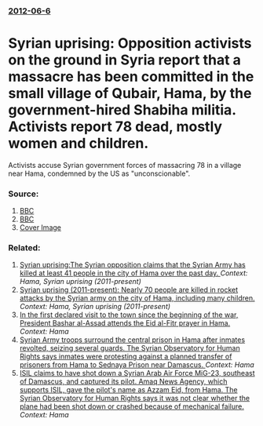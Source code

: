 ### [2012-06-6](/news/2012/06/6/index.md)

# Syrian uprising: Opposition activists on the ground in Syria report that a massacre has been committed in the small village of Qubair, Hama, by the government-hired Shabiha militia. Activists report 78 dead, mostly women and children. 

Activists accuse Syrian government forces of massacring 78 in a village near Hama, condemned by the US as &quot;unconscionable&quot;.


### Source:

1. [BBC](http://www.bbc.co.uk/news/world-middle-east-18345796)
2. [BBC](http://www.bbc.co.uk/news/world-middle-east-18348201)
2. [Cover Image](http://ichef.bbci.co.uk/news/1024/media/images/60747000/jpg/_60747891_entrance_house.jpg)

### Related:

1. [Syrian uprising:The Syrian opposition claims that the Syrian Army has killed at least 41 people in the city of Hama over the past day. ](/news/2012/05/28/syrian-uprising-the-syrian-opposition-claims-that-the-syrian-army-has-killed-at-least-41-people-in-the-city-of-hama-over-the-past-day.md) _Context: Hama, Syrian uprising (2011-present)_
2. [Syrian uprising (2011-present): Nearly 70 people are killed in rocket attacks by the Syrian army on the city of Hama, including many children. ](/news/2012/04/26/syrian-uprising-2011apresent-nearly-70-people-are-killed-in-rocket-attacks-by-the-syrian-army-on-the-city-of-hama-including-many-child.md) _Context: Hama, Syrian uprising (2011-present)_
3. [In the first declared visit to the town since the beginning of the war, President Bashar al-Assad attends the Eid al-Fitr prayer in Hama. ](/news/2017/06/25/in-the-first-declared-visit-to-the-town-since-the-beginning-of-the-war-president-bashar-al-assad-attends-the-eid-al-fitr-prayer-in-hama.md) _Context: Hama_
4. [Syrian Army troops surround the central prison in Hama after inmates revolted, seizing several guards. The Syrian Observatory for Human Rights says inmates were protesting against a planned transfer of prisoners from Hama to Sednaya Prison near Damascus. ](/news/2016/05/2/syrian-army-troops-surround-the-central-prison-in-hama-after-inmates-revolted-seizing-several-guards-the-syrian-observatory-for-human-righ.md) _Context: Hama_
5. [ISIL claims to have shot down a Syrian Arab Air Force MiG-23, southeast of Damascus, and captured its pilot. Amaq News Agency, which supports ISIL, gave the pilot's name as Azzam Eid, from Hama. The Syrian Observatory for Human Rights says it was not clear whether the plane had been shot down or crashed because of mechanical failure. ](/news/2016/04/23/isil-claims-to-have-shot-down-a-syrian-arab-air-force-mig-23-southeast-of-damascus-and-captured-its-pilot-amaq-news-agency-which-support.md) _Context: Hama_
